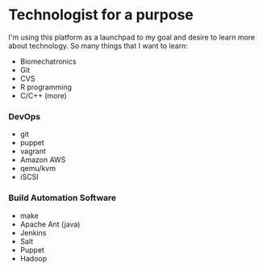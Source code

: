 # Technologist for a purpose

I'm using this platform as a launchpad to my goal and desire to learn more about technology. 
So many things that I want to learn: 

- Biomechatronics
- Git
- CVS
- R programming
- C/C++ (more)

### DevOps
- git
- puppet
- vagrant
- Amazon AWS
- qemu/kvm
- iSCSI


### Build Automation Software
- make
- Apache Ant (java)
- Jenkins
- Salt
- Puppet
- Hadoop
